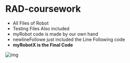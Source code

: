 # RAD-coursework
- All Files of Robot
- Testing Files Also included
- myRobot code is made by our own hand
- newlineFollowe just included the Line Following code
- <b>myRobotX is the Final Code</b>

![img]()
